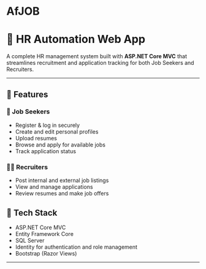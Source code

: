# AfJOB

# 🧠 HR Automation Web App

A complete HR management system built with **ASP.NET Core MVC** that streamlines recruitment and application tracking for both Job Seekers and Recruiters.

---

## 🚀 Features

### 👤 Job Seekers
- Register & log in securely
- Create and edit personal profiles
- Upload resumes
- Browse and apply for available jobs
- Track application status

### 🧑‍💼 Recruiters
- Post internal and external job listings
- View and manage applications
- Review resumes and make job offers



## 🧰 Tech Stack

- ASP.NET Core MVC
- Entity Framework Core
- SQL Server
- Identity for authentication and role management
- Bootstrap (Razor Views)

---



